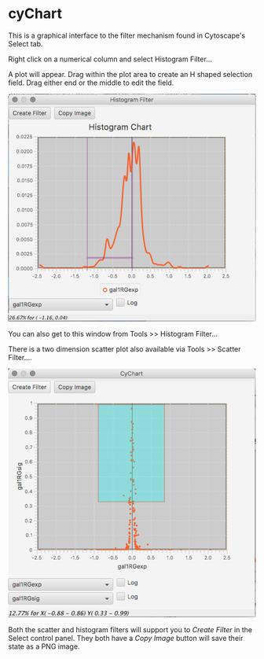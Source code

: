 # cyChart 

This is a graphical interface to the filter mechanism found in Cytoscape's Select tab.

Right click on a numerical column and select Histogram Filter...

A plot will appear.  Drag within the plot area to create an H shaped selection field.  Drag either end or the middle to edit the field.  

![Screen Dump](histo1.png)


You can also get to this window from Tools >> Histogram Filter...

There is a two dimension scatter plot also available via Tools >> Scatter Filter....


![Screen Dump](scatter1.png)

Both the scatter and histogram filters will support you to <i>Create Filter</i> in the Select control panel.  They both have a <i>Copy Image</i> button will save their state as a PNG image.
